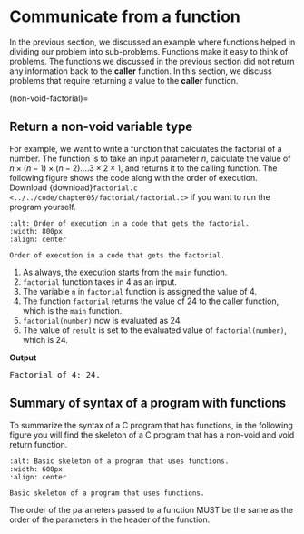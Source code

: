 # Communicate from a function

In the previous section, we discussed an example where functions helped in dividing our problem into sub-problems. Functions make it easy to think of problems. The functions we discussed in the previous section did not return any information back to the **caller** function. In this section, we discuss problems that require returning a value to the **caller** function.

(non-void-factorial)=
## Return a non-void variable type

For example, we want to write a function that calculates the factorial of a number. The function is to take an input parameter $n$, calculate the value of $n \times (n -1) \times (n-2) .... 3 \times 2 \times 1$, and returns it to the calling function. The following figure shows the code along with the order of execution. Download {download}`factorial.c <../../code/chapter05/factorial/factorial.c>` if you want to run the program yourself.

```{figure} ./images/factorial-order-of-execution.png
:alt: Order of execution in a code that gets the factorial.
:width: 800px
:align: center

Order of execution in a code that gets the factorial.
```

1. As always, the execution starts from the `main` function. 
2. `factorial` function takes in 4 as an input.
3. The variable `n` in `factorial` function is assigned the value of 4.
4. The function `factorial` returns the value of 24 to the caller function, which is the `main` function.
5. `factorial(number)` now is evaluated as 24.
6. The value of `result` is set to the evaluated value of `factorial(number)`, which is 24.

**Output**
<pre>
Factorial of 4: 24.
</pre>


## Summary of syntax of a program with functions

To summarize the syntax of a C program that has functions, in the following figure you will find the skeleton of a C program that has a non-void and void return function.

```{figure} ./images/syntax-summary.png
:alt: Basic skeleton of a program that uses functions.
:width: 600px
:align: center

Basic skeleton of a program that uses functions.
```

The order of the parameters passed to a function MUST be the same as the order of the parameters in the header of the function.

[^1]: Inputs to programs are in **bold**.